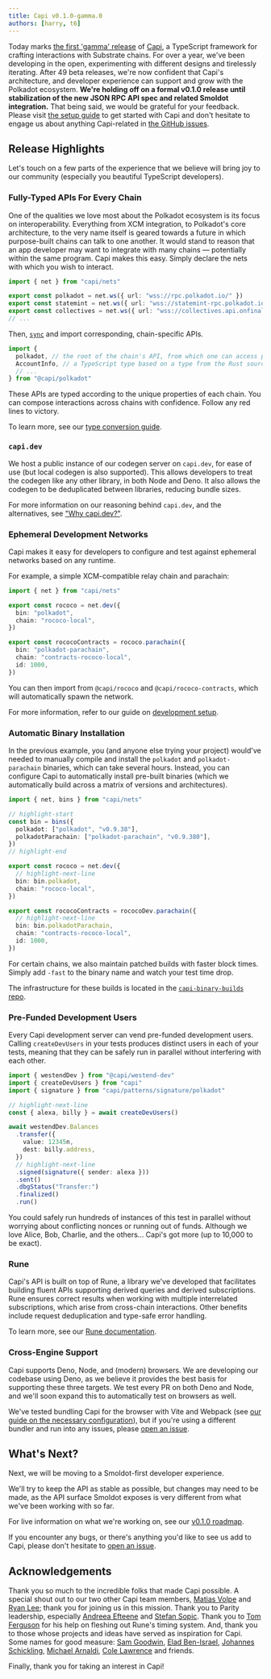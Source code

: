 ```yaml
---
title: Capi v0.1.0-gamma.0
authors: [harry, t6]
---
```


Today marks
[the first 'gamma' release](https://github.com/paritytech/capi/releases/tag/v0.1.0-gamma.0)
of [Capi](https://docs.capi.dev), a TypeScript framework for crafting
interactions with Substrate chains. For over a year, we've been developing in
the open, experimenting with different designs and tirelessly iterating. After
49 beta releases, we're now confident that Capi's architecture, and developer
experience can support and grow with the Polkadot ecosystem. **We're holding off
on a formal v0.1.0 release until stabilization of the new JSON RPC API spec and
related Smoldot integration.** That being said, we would be grateful for your
feedback. Please visit [the setup guide](https://docs.capi.dev/setup) to get
started with Capi and don't hesitate to engage us about anything Capi-related in
[the GitHub issues](https://github.com/paritytech/capi/issues).

## Release Highlights

Let's touch on a few parts of the experience that we believe will bring joy to
our community (especially you beautiful TypeScript developers).

### Fully-Typed APIs For Every Chain

One of the qualities we love most about the Polkadot ecosystem is its focus on
interoperability. Everything from XCM integration, to Polkadot's core
architecture, to the very name itself is geared towards a future in which
purpose-built chains can talk to one another. It would stand to reason that an
app developer may want to integrate with many chains — potentially within the
same program. Capi makes this easy. Simply declare the nets with which you wish
to interact.

```ts title="nets.ts"
import { net } from "capi/nets"

export const polkadot = net.ws({ url: "wss://rpc.polkadot.io/" })
export const statemint = net.ws({ url: "wss://statemint-rpc.polkadot.io/" })
export const collectives = net.ws({ url: "wss://collectives.api.onfinality.io/public-ws" })
// ...
```

Then, [`sync`](/setup#syncing) and import corresponding, chain-specific APIs.

```ts title="main.ts"
import {
  polkadot, // the root of the chain's API, from which one can access pallets, storage, etc.
  AccountInfo, // a TypeScript type based on a type from the Rust source
  // ...
} from "@capi/polkadot"
```

These APIs are typed according to the unique properties of each chain. You can
compose interactions across chains with confidence. Follow any red lines to
victory.

To learn more, see our [type conversion guide](/types).

### `capi.dev`

We host a public instance of our codegen server on `capi.dev`, for ease of use
(but local codegen is also supported). This allows developers to treat the
codegen like any other library, in both Node and Deno. It also allows the
codegen to be deduplicated between libraries, reducing bundle sizes.

For more information on our reasoning behind `capi.dev`, and the alternatives,
see ["Why capi.dev?"](/faq/why-capi-dev).

### Ephemeral Development Networks

Capi makes it easy for developers to configure and test against ephemeral
networks based on any runtime.

For example, a simple XCM-compatible relay chain and parachain:

```ts title="nets.ts"
import { net } from "capi/nets"

export const rococo = net.dev({
  bin: "polkadot",
  chain: "rococo-local",
})

export const rococoContracts = rococo.parachain({
  bin: "polkadot-parachain",
  chain: "contracts-rococo-local",
  id: 1000,
})
```

You can then import from `@capi/rococo` and `@capi/rococo-contracts`, which will
automatically spawn the network.

For more information, refer to our guide on
[development setup](/setup/development).

### Automatic Binary Installation

In the previous example, you (and anyone else trying your project) would've
needed to manually compile and install the `polkadot` and `polkadot-parachain`
binaries, which can take several hours. Instead, you can configure Capi to
automatically install pre-built binaries (which we automatically build across a
matrix of versions and architectures).

```ts title="nets.ts"
import { net, bins } from "capi/nets"

// highlight-start
const bin = bins({
  polkadot: ["polkadot", "v0.9.38"],
  polkadotParachain: ["polkadot-parachain", "v0.9.380"],
})
// highlight-end

export const rococo = net.dev({
  // highlight-next-line
  bin: bin.polkadot,
  chain: "rococo-local",
})

export const rococoContracts = rococoDev.parachain({
  // highlight-next-line
  bin: bin.polkadotParachain,
  chain: "contracts-rococo-local",
  id: 1000,
})
```

For certain chains, we also maintain patched builds with faster block times.
Simply add `-fast` to the binary name and watch your test time drop.

The infrastructure for these builds is located in the
[`capi-binary-builds` repo](https://github.com/paritytech/capi-binary-builds).

### Pre-Funded Development Users

Every Capi development server can vend pre-funded development users. Calling
`createDevUsers` in your tests produces distinct users in each of your tests,
meaning that they can be safely run in parallel without interfering with each
other.

```ts
import { westendDev } from "@capi/westend-dev"
import { createDevUsers } from "capi"
import { signature } from "capi/patterns/signature/polkadot"

// highlight-next-line
const { alexa, billy } = await createDevUsers()

await westendDev.Balances
  .transfer({
    value: 12345n,
    dest: billy.address,
  })
  // highlight-next-line
  .signed(signature({ sender: alexa }))
  .sent()
  .dbgStatus("Transfer:")
  .finalized()
  .run()
```

You could safely run hundreds of instances of this test in parallel without
worrying about conflicting nonces or running out of funds. Although we love
Alice, Bob, Charlie, and the others... Capi's got more (up to 10,000 to be
exact).

### Rune

Capi's API is built on top of Rune, a library we've developed that facilitates
building fluent APIs supporting derived queries and derived subscriptions. Rune
ensures correct results when working with multiple interrelated subscriptions,
which arise from cross-chain interactions. Other benefits include request
deduplication and type-safe error handling.

To learn more, see our [Rune documentation](/rune).

### Cross-Engine Support

Capi supports Deno, Node, and (modern) browsers. We are developing our codebase
using Deno, as we believe it provides the best basis for supporting these three
targets. We test every PR on both Deno and Node, and we'll soon expand this to
automatically test on browsers as well.

We've tested bundling Capi for the browser with Vite and Webpack (see
[our guide on the necessary configuration](/setup/build_tool_integration)), but
if you're using a different bundler and run into any issues, please
[open an issue](https://github.com/paritytech/capi/issues/new/choose).

## What's Next?

Next, we will be moving to a Smoldot-first developer experience.

We'll try to keep the API as stable as possible, but changes may need to be
made, as the API surface Smoldot exposes is very different from what we've been
working with so far.

For live information on what we're working on, see our
[v0.1.0 roadmap](https://github.com/paritytech/capi/issues/1077).

If you encounter any bugs, or there's anything you'd like to see us add to Capi,
please don't hesitate to
[open an issue](https://github.com/paritytech/capi/issues/new/choose).

## Acknowledgements

Thank you so much to the incredible folks that made Capi possible. A special
shout out to our two other Capi team members,
[Matias Volpe](https://github.com/kratico) and
[Ryan Lee](https://twitter.com/ryanleecode); thank you for joining us in this
mission. Thank you to Parity leadership, especially
[Andreea Efteene](https://github.com/statictype) and
[Stefan Sopic](https://twitter.com/sopke86). Thank you to
[Tom Ferguson](https://github.com/vjjft) for his help on fleshing out Rune's
timing system. And, thank you to those whose projects and ideas have served as
inspiration for Capi. Some names for good measure:
[Sam Goodwin](https://github.com/sam-goodwin),
[Elad Ben-Israel](https://twitter.com/emeshbi),
[Johannes Schickling](https://github.com/schickling),
[Michael Arnaldi](https://twitter.com/MichaelArnaldi),
[Cole Lawrence](https://github.com/colelawrence) and friends.

Finally, thank you for taking an interest in Capi!
